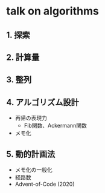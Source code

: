 # talk on algorithms

## 1. 探索

## 2. 計算量

## 3. 整列

## 4. アルゴリズム設計

- 再帰の表現力
  - Fib関数、Ackermann関数
- メモ化

## 5. 動的計画法

- メモ化の一般化
- 経路数
- Advent-of-Code (2020)

